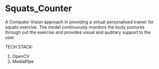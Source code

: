 # Squats_Counter
 
A Computer Vision approach in providing a virtual personalised trainer for squats exercise. The model continuously monitors the body postures through out the exercise and provides visual and auditary support to the user.

TECH STACK:
<ol>
 <li>OpenCV
 <li>MediaPipe
